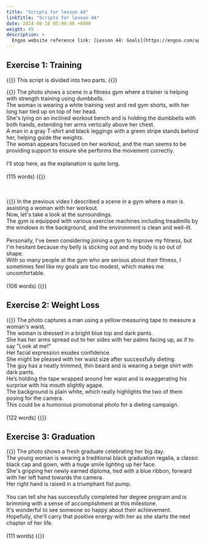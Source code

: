 ```yaml
---
title: "Scripts for lesson 44"
linkTitle: "Scripts for lesson 44"
date: 2024-08-18 05:00:00 +0900
weight: 45
description: >
  Engoo website reference link: [Lesson 44: Goals](https://engoo.com/app/lessons/describing-pictures-intermediate-describing-pictures-goals/v6qrtk0gEeeOcz-knAZpBA?category_id=P_HriMOnEeifo0O-yMP42w&course_id=ZZasjsOnEeiHZVOMC0VfdA)
---
```


## Exercise 1: Training

{{<alert>}}
This script is divided into two parts.
{{</alert>}}

{{<card header="**1st script**">}}
The photo shows a scene in a fitness gym where a trainer is helping with strength training using dumbbells.<br/>
The woman is wearing a white training vest and red gym shorts, with her long hair tied up on top of her head. <br/>
She's lying on an inclined workout bench and is holding the dumbbells with both hands, extending her arms vertically above her chest.<br/>
A man in a gray T-shirt and black leggings with a green stripe stands behind her, helping guide the weights.<br/>
The woman appears focused on her workout, and the man seems to be providing support to ensure she performs the movement correctly.<br/>
<br/>
I'll stop here, as the explanation is quite long.<br/>
<br/>
(115 words)
{{</card>}}

　

{{<card header="**2nd script**">}}
In the previous video I described a scene in a gym where a man is assisting a woman with her workout.<br/>
Now, let's take a look at the surroundings.<br/>
The gym is equipped with various exercise machines including treadmills by the windows in the background, and the environment is clean and well-lit. <br/>
<br/>
Personally, I've been considering joining a gym to improve my fitness, but I'm hesitant because my belly is sticking out and my body is so out of shape.<br/>
With so many people at the gym who are serious about their fitness, I sometimes feel like my goals are too modest, which makes me uncomfortable.<br/>
<br/>
(106 words)
{{</card>}}


## Exercise 2: Weight Loss

{{<card header="**Script**">}}
The photo captures a man using a yellow measuring tape to measure a woman's waist. <br/>
The woman is dressed in a bright blue top and dark pants. <br/>
She has her arms spread out to her sides with her palms facing up, as if to say "Look at me!"<br/>
Her facial expression exudes confidence.<br/> 
She might be pleased with her waist size after successfully dieting. <br/>
The guy has a neatly trimmed, thin beard and is wearing a beige shirt with dark pants. <br/>
He’s holding the tape wrapped around her waist and is exaggerating his surprise with his mouth slightly agape.<br/>
The background is plain white, which really highlights the two of them posing for the camera. <br/>
This could be a humorous promotional photo for a dieting campaign.<br/>
<br/>
(122 words)
{{</card>}}


## Exercise 3: Graduation

{{<card header="**Script**">}}
The photo shows a fresh graduate celebrating her big day. <br/>
The young woman is wearing a traditional black graduation regalia, a classic black cap and gown, with a huge smile lighting up her face.<br/>
She's gripping her newly earned diploma, tied with a blue ribbon, forward with her left hand towards the camera.<br/>
Her right hand is raised in a triumphant fist pump.<br/>
<br/>
You can tell she has successfully completed her degree program and is brimming with a sense of accomplishment at this milestone.<br/>
It's wonderful to see someone so happy about their achievement.<br/>
Hopefully, she'll carry that positive energy with her as she starts the next chapter of her life.<br/>
<br/>
(111 words)
{{</card>}}

